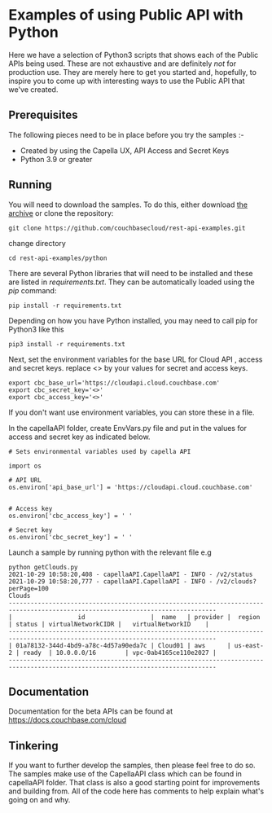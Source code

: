 # Examples of using Public API with Python  
Here we have a selection of Python3 scripts that shows each of the Public APIs being used.  These are not exhaustive and are definitely _not_ for production use.  They are merely here to get you started and, hopefully, to inspire you to come up with interesting ways to use the Public API that we've created.   

## Prerequisites
The following pieces need to be in place before you try the samples :-

* Created by using the Capella UX,  API Access and Secret Keys
* Python 3.9 or greater


## Running 
You will need to download the samples. To do this, either download [the archive](https://github.com/couchbasecloud/rest-api-examples.git) or clone the repository:

```
git clone https://github.com/couchbasecloud/rest-api-examples.git
```

change directory
```
cd rest-api-examples/python
```


There are several Python libraries that will need to be installed and these are listed in _requirements.txt_.  They can be automatically loaded using the _pip_ command:
```
pip install -r requirements.txt
```

Depending on how you have Python installed, you may need to call pip for Python3 like this
```
pip3 install -r requirements.txt
```

Next, set the environment variables for the base URL for Cloud API , access and secret keys.
replace <> by your values for secret and access keys.

```
export cbc_base_url='https://cloudapi.cloud.couchbase.com'
export cbc_secret_key='<>'
export cbc_access_key='<>'
```

If you don't want use environment variables, you can store these in a file. 

In the capellaAPI folder, create EnvVars.py file and put in the values for access and secret key as indicated below.   

```
# Sets environmental variables used by capella API 

import os

# API URL
os.environ['api_base_url'] = 'https://cloudapi.cloud.couchbase.com'


# Access key
os.environ['cbc_access_key'] = ' '

# Secret key
os.environ['cbc_secret_key'] = ' '

```


Launch a sample by running python with the relevant file e.g
 
```
python getClouds.py
2021-10-29 10:58:20,408 - capellaAPI.CapellaAPI - INFO - /v2/status
2021-10-29 10:58:20,777 - capellaAPI.CapellaAPI - INFO - /v2/clouds?perPage=100
Clouds
-------------------------------------------------------------------------------------------------------------------------------
|                  id                  |  name   | provider |  region   | status | virtualNetworkCIDR |   virtualNetworkID    |
-------------------------------------------------------------------------------------------------------------------------------
| 01a78132-344d-4bd9-a78c-4d57a90eda7c | Cloud01 | aws      | us-east-2 | ready  | 10.0.0.0/16        | vpc-0ab4165ce110e2027 |
-------------------------------------------------------------------------------------------------------------------------------

```
## Documentation
Documentation for the beta APIs can be found at https://docs.couchbase.com/cloud


## Tinkering
If you want to further develop the samples, then please feel free to do so.  The samples make use of the CapellaAPI class which can be found in capellaAPI folder.  That class is also a good starting point for improvements and building from. All of the code here has comments to help explain what's going on and why.
